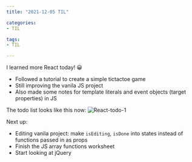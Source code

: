 ```yaml
---
title: "2021-12-05 TIL"

categories: 
- TIL

tags:
- TIL

---
```


I learned more React today! 😀

- Followed a tutorial to create a simple tictactoe game
- Still improving the vanila JS project
- Also made some notes for template literals and event objects (target properties) in JS

The todo list looks like this now:
![React-todo-1](https://user-images.githubusercontent.com/54295374/144753904-6aa528ca-38d2-46ae-81ec-56055d3852e8.gif)

Next up:
- Editing vanila project: make `isEditing`, `isDone` into states instead of functions passed in as props
- Finish the JS array functions worksheet
- Start looking at jQuery
